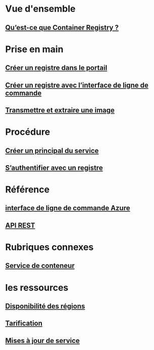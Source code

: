# Vue d'ensemble

## [Qu’est-ce que Container Registry ?](container-registry-intro.md)

# Prise en main
## [Créer un registre dans le portail](container-registry-get-started-portal.md)
## [Créer un registre avec l’interface de ligne de commande](container-registry-get-started-azure-cli.md)
## [Transmettre et extraire une image](container-registry-get-started-docker-cli.md)

# Procédure

## [Créer un principal du service](../azure-resource-manager/resource-group-create-service-principal-portal.md?toc=%2fazure%2fcontainer-registry%2ftoc.json)
## [S’authentifier avec un registre](container-registry-authentication.md)

# Référence

## [interface de ligne de commande Azure](/cli/azure/acr)
## [API REST](/rest/api/containerregistry)

# Rubriques connexes

## [Service de conteneur](/azure/container-service/)

# les ressources
## [Disponibilité des régions](https://azure.microsoft.com/regions/services/)
## [Tarification](https://azure.microsoft.com/pricing/details/container-registry/)
## [Mises à jour de service](https://azure.microsoft.com/en-us/updates/?product=container-registry&updatetype=&platform=)


<!--HONumber=Nov16_HO4-->


